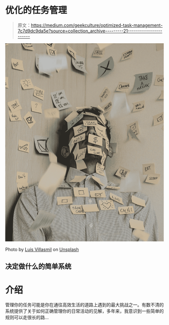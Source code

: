 # 优化的任务管理

> 原文：<https://medium.com/geekculture/optimized-task-management-7c7d9dc9da5e?source=collection_archive---------21----------------------->

![](img/1a9279e612b2320f64c06f774e139411.png)

Photo by [Luis Villasmil](https://unsplash.com/@villxsmil?utm_source=medium&utm_medium=referral) on [Unsplash](https://unsplash.com?utm_source=medium&utm_medium=referral)

## 决定做什么的简单系统

# 介绍

管理你的任务可能是你在通往高效生活的道路上遇到的最大挑战之一。有数不清的系统提供了关于如何正确管理你的日常活动的见解，多年来，我意识到一些简单的规则可以走很长的路…